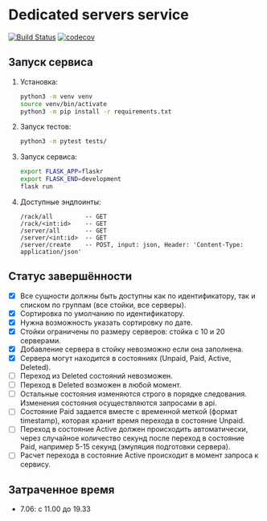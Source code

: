 # Dedicated servers service

[![Build Status](https://travis-ci.com/artslob/selectel-dedicated-servers.svg?branch=master)](https://travis-ci.com/artslob/selectel-dedicated-servers)
[![codecov](https://codecov.io/gh/artslob/selectel-dedicated-servers/branch/master/graph/badge.svg?token=1hb9cxaZYv)](https://codecov.io/gh/artslob/selectel-dedicated-servers)

## Запуск сервиса
1. Установка:
    ```bash
    python3 -m venv venv
    source venv/bin/activate
    python3 -m pip install -r requirements.txt
    ```
2. Запуск тестов:
    ```bash
    python3 -m pytest tests/
    ```
3. Запуск сервиса:
    ```bash
    export FLASK_APP=flaskr
    export FLASK_END=development
    flask run
    ```
4. Доступные эндпоинты:
    ```
    /rack/all         -- GET
    /rack/<int:id>    -- GET
    /server/all       -- GET
    /server/<int:id>  -- GET
    /server/create    -- POST, input: json, Header: 'Content-Type: application/json'
    ```

## Статус завершённости
- [x] Все сущности должны быть доступны как по  идентификатору, так и списком по группам (все стойки, все серверы).
- [x] Сортировка по умолчанию по идентификатору.
- [x] Нужна возможность указать сортировку по дате.
- [x] Стойки ограничены по размеру серверов:  стойка с 10 и 20 серверами.
- [x] Добавление сервера в стойку невозможно если она заполнена.
- [x] Сервера могут находится в состояниях (Unpaid, Paid, Active, Deleted).
- [ ] Переход из Deleted состояний невозможен.
- [ ] Переход в Deleted возможен в любой момент.
- [ ] Остальные состояния изменяются строго  в порядке следования. Изменения состояния осуществляются запросами в api. 
- [ ] Состояние Paid задается вместе с временной меткой (формат timestamp), которая хранит время перехода в состояние Unpaid.
- [ ] Переход в состояние Active должен происходить автоматически, через случайное количество секунд после переход в состояние Paid, например 5-15 секунд (эмуляция подготовки сервера). 
- [ ] Расчет перехода в состояние Active происходит в момент запроса к сервису.

## Затраченное время
* 7.06: с 11.00 до 19.33
